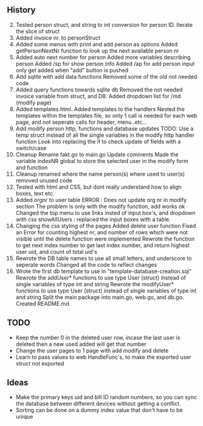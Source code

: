 ## History

2. Tested person struct, and string to int conversion for person ID.
    Iterate the slice of struct
3. Added invoice nr. to personStruct
4. Added some menus with print and add person as options
	Added getPersonNextNr function to look up the next available person nr
5. Added auto next number for person
	Added more variables describing person
	Added /sp for show person info
	Added /ap for add person
	input only get added when "add" button is pushed
6.	Add sqlite with add data functions
	Removed some of the old not needed code
7.	Added query functions towards sqlite db
	Removed the not needed invoice variable from struct, and DB.
	Added dropdown list for /md (modify page)
8.	Added templates.html.
	Added templates to the handlers
	Nested the templates within the templates file,
	 so only 1 call is needed for each web page, and not seperate calls for header, menu..etc...
9.	Add modify person http, functions and database updates
	 TODO: Use a temp struct instead of all the single variables in the modify http handler function
			 Look into replacing the if to check update of fields with a switch/case
10. Cleanup
		Rename fakt.go to main.go
		Update comments
	Made the variable indexNR global to store the selected user in the modify form and function
11. Cleanup
		renamed where the name person(s) where used to user(s)
		removed unused code
12. Tested with html and CSS, but dont really understand how to align boxes, text etc.
13.	Added orgnr to user table
		ERROR : Does not update org nr in modify section
			The problem is only with the modify function, add works ok
	Changed the top menu to use links insted of input box's, and dropdown with css
	showAllUsers : replaced the input boxes with a table.
14. Changing the css styling of the pages
	Added delete user function
	Fixed an Error for counting highest nr, and number of rows which were
	 not visible until the delete function were implemented
	Rewrote the function to get next index number to get last index number,
	 and return highest user uid, and count of total uid's
15. Rewrote the DB table names to use all small letters, and underscore to seperate words
	 Changed all the code to reflect changes
16. Wrote the first db template to use in "template-database-creation.sql"
	Rewrote the addUser* functions to use type User (struct) instead of single variables of type int and string
	Rewrote the modifyUser* functions to use type User (struct) instead of single variables of type int and string
    Split the main package into main.go, web.go, and db.go.
    Created README.md

## TODO
* Keep the number 0 in the deleted user row, incase the last user is deleted then a new used added will get that number
* Change the user pages to 1 page with add modify and delete
* Learn to pass values to web HandleFunc's, to make the exported user struct not exported

## Ideas
* Make the primary keys uid and bill ID random numbers, so you can sync the database between different devices without getting a conflict.
* Sorting can be done on a dummy index value that don't have to be unique

